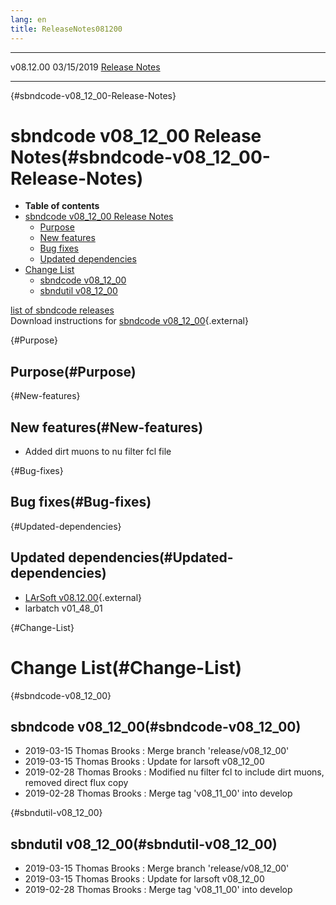 ```yaml
---
lang: en
title: ReleaseNotes081200
---
```


  ----------- ------------ -- -- ------------------------------------------------------
  v08.12.00   03/15/2019         [Release Notes](ReleaseNotes081200.html)
  ----------- ------------ -- -- ------------------------------------------------------

{#sbndcode-v08_12_00-Release-Notes}

sbndcode v08\_12\_00 Release Notes(#sbndcode-v08_12_00-Release-Notes)
======================================================================================

-   **Table of contents**
-   [sbndcode v08\_12\_00 Release
    Notes](#sbndcode-v08_12_00-Release-Notes)
    -   [Purpose](#Purpose)
    -   [New features](#New-features)
    -   [Bug fixes](#Bug-fixes)
    -   [Updated dependencies](#Updated-dependencies)
-   [Change List](#Change-List)
    -   [sbndcode v08\_12\_00](#sbndcode-v08_12_00)
    -   [sbndutil v08\_12\_00](#sbndutil-v08_12_00)

[list of sbndcode
releases](List_of_SBND_code_releases.html)\
Download instructions for [sbndcode
v08\_12\_00](http://scisoft.fnal.gov/scisoft/bundles/sbnd/v08_12_00/sbndcode-v08_12_00.html){.external}

{#Purpose}

Purpose(#Purpose)
----------------------------------

{#New-features}

New features(#New-features)
--------------------------------------------

-   Added dirt muons to nu filter fcl file

{#Bug-fixes}

Bug fixes(#Bug-fixes)
--------------------------------------

{#Updated-dependencies}

Updated dependencies(#Updated-dependencies)
------------------------------------------------------------

-   [LArSoft
    v08.12.00](https://cdcvs.fnal.gov/redmine/projects/larsoft/wiki/ReleaseNotes081200){.external}
-   larbatch v01\_48\_01

{#Change-List}

Change List(#Change-List)
==========================================

{#sbndcode-v08_12_00}

sbndcode v08\_12\_00(#sbndcode-v08_12_00)
----------------------------------------------------------

-   2019-03-15 Thomas Brooks : Merge branch \'release/v08\_12\_00\'
-   2019-03-15 Thomas Brooks : Update for larsoft v08\_12\_00
-   2019-02-28 Thomas Brooks : Modified nu filter fcl to include dirt
    muons, removed direct flux copy
-   2019-02-28 Thomas Brooks : Merge tag \'v08\_11\_00\' into develop

{#sbndutil-v08_12_00}

sbndutil v08\_12\_00(#sbndutil-v08_12_00)
----------------------------------------------------------

-   2019-03-15 Thomas Brooks : Merge branch \'release/v08\_12\_00\'
-   2019-03-15 Thomas Brooks : Update for larsoft v08\_12\_00
-   2019-02-28 Thomas Brooks : Merge tag \'v08\_11\_00\' into develop
